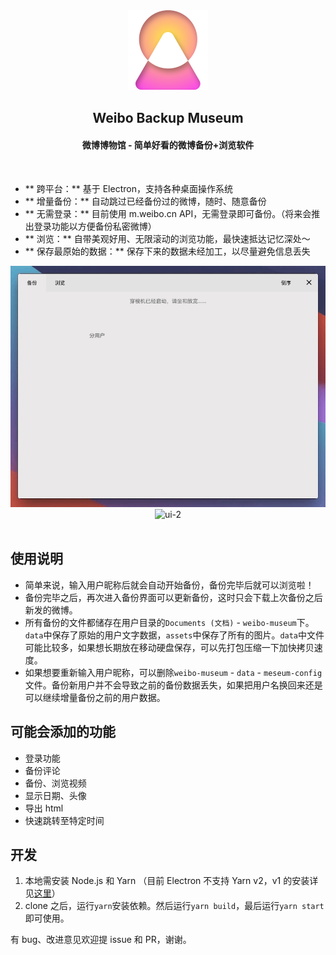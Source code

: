 <div align="center">
    <img alt="weibo-backup-meseum" src="./resources/icon.png" height="128px" />
</div>
<h2 align="center">Weibo Backup Museum</h2>
<h4 align="center">微博博物馆 - 简单好看的微博备份+浏览软件</h4>
<br />

- ** 跨平台：** 基于 Electron，支持各种桌面操作系统
- ** 增量备份：** 自动跳过已经备份过的微博，随时、随意备份
- ** 无需登录：** 目前使用 m.weibo.cn API，无需登录即可备份。（将来会推出登录功能以方便备份私密微博）
- ** 浏览：** 自带美观好用、无限滚动的浏览功能，最快速抵达记忆深处～
- ** 保存最原始的数据：** 保存下来的数据未经加工，以尽量避免信息丢失

<div align="center">
    <img alt="ui-1" src="./internals/readme-1.gif" />
    <img alt="ui-2" src="./internals/readme-2.gif" />
</div>
<br />

## 使用说明

- 简单来说，输入用户昵称后就会自动开始备份，备份完毕后就可以浏览啦！
- 备份完毕之后，再次进入备份界面可以更新备份，这时只会下载上次备份之后新发的微博。
- 所有备份的文件都储存在用户目录的`Documents (文档)` - `weibo-museum`下。`data`中保存了原始的用户文字数据，`assets`中保存了所有的图片。`data`中文件可能比较多，如果想长期放在移动硬盘保存，可以先打包压缩一下加快拷贝速度。
- 如果想要重新输入用户昵称，可以删除`weibo-museum` - `data` - `meseum-config`文件。备份新用户并不会导致之前的备份数据丢失，如果把用户名换回来还是可以继续增量备份之前的用户数据。

## 可能会添加的功能

- 登录功能
- 备份评论
- 备份、浏览视频
- 显示日期、头像
- 导出 html
- 快速跳转至特定时间

## 开发

1. 本地需安装 Node.js 和 Yarn （目前 Electron 不支持 Yarn v2，v1 的安装详见[这里](https://classic.yarnpkg.com/en/docs/install)）
2. clone 之后，运行`yarn`安装依赖。然后运行`yarn build`，最后运行`yarn start`即可使用。

有 bug、改进意见欢迎提 issue 和 PR，谢谢。
